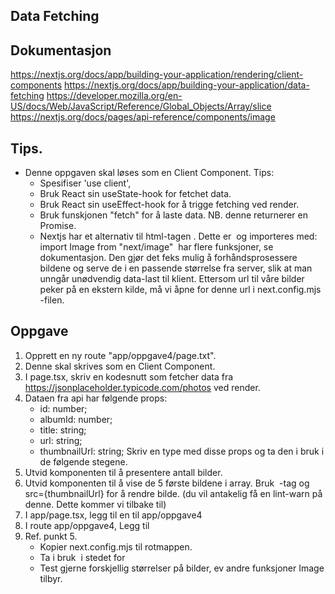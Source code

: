 ## Data Fetching

## Dokumentasjon
https://nextjs.org/docs/app/building-your-application/rendering/client-components
https://nextjs.org/docs/app/building-your-application/data-fetching
https://developer.mozilla.org/en-US/docs/Web/JavaScript/Reference/Global_Objects/Array/slice
https://nextjs.org/docs/pages/api-reference/components/image

## Tips.
* Denne oppgaven skal løses som en Client Component. Tips:
  - Spesifiser 'use client', 
  - Bruk React sin useState-hook for fetchet data. 
  - Bruk React sin useEffect-hook for å trigge fetching ved render. 
  - Bruk funskjonen "fetch" for å laste data. NB. denne returnerer en Promise. 
  - Nextjs har et alternativ til html-tagen <img>. Dette er <Image> og importeres med: import Image from "next/image"
    <Image> har flere funksjoner, se dokumentasjon. Den gjør det feks mulig å forhåndsprosessere bildene og serve de
    i en passende størrelse fra server, slik at man unngår unødvendig data-last til klient. Ettersom url til våre bilder 
    peker på en ekstern kilde, må vi åpne for denne url i next.config.mjs -filen. 

## Oppgave 
1. Opprett en ny route "app/oppgave4/page.txt".
2. Denne skal skrives som en Client Component.
2. I page.tsx, skriv en kodesnutt som fetcher data fra https://jsonplaceholder.typicode.com/photos ved render.
3. Dataen fra api har følgende props:
     - id: number;
     - albumId: number;
     - title: string;
     - url: string;
     - thumbnailUrl: string;
  Skriv en type med disse props og ta den i bruk i de følgende stegene. 
4. Utvid komponenten til å presentere antall bilder. 
5. Utvid komponenten til å vise de 5 første bildene i array. Bruk <img /> -tag og src={thumbnailUrl} for å rendre bilde.
   (du vil antakelig få en lint-warn på denne. Dette kommer vi tilbake til)
6. I app/page.tsx, legg til en <Link> til app/oppgave4
7. I route app/oppgave4, Legg til <BackButton>
8. Ref. punkt 5. 
   - Kopier next.config.mjs til rotmappen. 
   - Ta i bruk <Image> i stedet for <img>
   - Test gjerne forskjellig størrelser på bilder, ev andre funksjoner Image tilbyr.  

